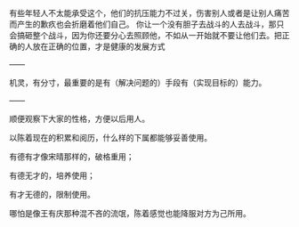 有些年轻人不太能承受这个，他们的抗压能力不过关，伤害别人或者是让别人痛苦而产生的歉疚也会折磨着他们自己。
你让一个没有胆子去战斗的人去战斗，那只会搞砸整个战斗，因为你还要分心去照顾他，不如从一开始就不要让他们去。把正确的人放在正确的位置，才是健康的发展方式

——

机灵，有分寸，最重要的是有（解决问题的）手段有（实现目标的）能力。

——

顺便观察下大家的性格，方便以后用人。

以陈着现在的积累和阅历，什么样的下属都能够妥善使用。

有德有才像宋晴那样的，破格重用；

有德无才的，培养使用；

有才无德的，限制使用。

哪怕是像王有庆那种混不吝的流氓，陈着感觉也能降服对方为己所用。
